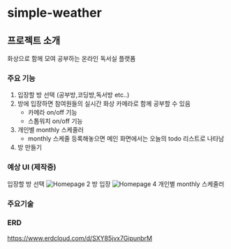 # simple-weather

## 프로젝트 소개
화상으로 함께 모여 공부하는 온라인 독서실 플랫폼

### 주요 기능
1. 입장할 방 선택 (공부방,코딩방,독서방 etc..)
2. 방에 입장하면 참여원들의 실시간 화상 카메라로 함께 공부할 수 있음
   - 카메라 on/off 기능
   - 스톱워치 on/off 기능
3. 개인별 monthly 스케줄러
   - monthly 스케줄 등록해놓으면 메인 화면에서는 오늘의 todo 리스트로 나타남
4. 방 만들기

### 예상 UI (제작중)
입장할 방 선택
![Homepage 2](https://github.com/wooni97/Algorithm-Data-Structure/assets/55667589/9d64e1fa-a4c4-4ea5-ab20-878b4dd08ea5)
방 입장
![Homepage 4](https://github.com/wooni97/Algorithm-Data-Structure/assets/55667589/c446ccec-1b47-4943-a3be-016c8b1a18ea)
개인별 monthly 스케줄러




### 주요기술

  
### ERD
https://www.erdcloud.com/d/SXY85jvx7GipunbrM
